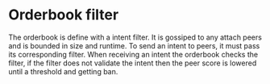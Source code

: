 # Orderbook filter

The orderbook is define with a intent filter. It is gossiped to any attach peers
and is bounded in size and runtime. To send an intent to peers, it must pass its
corresponding filter. When receiving an intent the orderbook checks the filter,
if the filter does not validate the intent then the peer score is lowered until
a threshold and getting ban.

